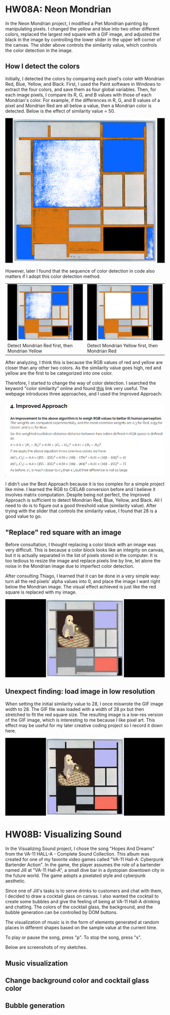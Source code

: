 # HW08A: Neon Mondrian

In the Neon Mondrian project, I modified a Piet Mondrian painting by manipulating pixels. I changed the yellow and blue into two other different colors, replaced the largest red square with a GIF image, and adjusted the black in the image by controlling the lower slider in the upper left corner of the canvas. The slider above controls the similarity value, which controls the color detection in the image. 

## How I detect the colors
Initially, I detected the colors by comparing each pixel's color with Mondrian Red, Blue, Yellow, and Black. First, I used the Paint software in Windows to extract the four colors, and save them as four global variables. Then, for each image pixels, I compare its R, G, and B values with those of each Mondrian's color. For example, if the differences in R, G, and B values of a pixel and Mondrian Red are all below a value, then a Mondrian color is detected. Below is the effect of similarity value = 50. 

![Initial plan](./similarity-50.png)

However, later I found that the sequence of color detection in code also matters if I adopt this color detection method. 

<table>
  <tr>
    <td><img src="./red-before-yellow.png"></td>
    <td><img src="./red-after-yellow.png"></td>
  </tr>
  <tr>
    <td>Detect Mondrian Red first, then Mondrian Yellow</td>
    <td>Detect Mondrian Yellow first, then Mondrian Red</td>
  </tr>
</table>

After analyzing, I think this is because the RGB values of red and yellow are closer than any other two colors. As the similarity value goes high, red and yellow are the first to be categorized into one color. 

Therefore, I started to change the way of color detection. I searched the keyword "color similarity" online and found [this](https://www.baeldung.com/cs/compute-similarity-of-colours) link very useful. The webpage introduces three approaches, and I used the Improved Approach: 

![](./improved-approach.png)

I didn't use the Best Approach because it is too complex for a simple project like mine. I learned the RGB to CIELAB conversion before and I believe it involves matrix computation. Despite being not perfect, the Improved Approach is sufficient to detect Mondrian Red, Blue, Yellow, and Black. All I need to do is to figure out a good threshold value (similarity value). After trying with the slider that controls the similarity value, I found that 28 is a good value to go. 

## "Replace" red square with an image
Before consultation, I thought replacing a color block with an image was very difficult. This is because a color block looks like an integrity on canvas, but it is actually separated in the list of pixels stored in the computer. It is too tedious to resize the image and replace pixels line by line, let alone the noise in the Mondrian image due to imperfect color detection. 

After consulting Thiago, I learned that it can be done in a very simple way: turn all the red pixels' alpha values into 0, and place the image I want right below the Mondrian image. The visual effect achieved is just like the red square is replaced with my image. 

![](./replace-with-ghost.png)

## Unexpect finding: load image in low resolution
When setting the initial similarity value to 28, I once miswrote the GIF image width to 28. The GIF file was loaded with a width of 28 px but then stretched to fit the red square size. The resulting image is a low-res version of the GIF image, which is interesting to me because I like pixel art. This effect may be useful for my later creative coding project so I record it down here. 

![](ghost-lowres.png)

# HW08B: Visualizing Sound

In the Visualizing Sound project, I chose the song "Hopes And Dreams" from the VA-11 HALL-A - Complete Sound Collection. This album was created for one of my favorite video games called "VA-11 Hall-A: Cyberpunk Bartender Action". In the game, the player assumes the role of a bartender named Jill at "VA-11 Hall-A", a small dive bar in a dystopian downtown city in the future world. The game adopts a pixelated style and cyberpunk aesthetic. 

Since one of Jill's tasks is to serve drinks to customers and chat with them, I decided to draw a cocktail glass on canvas. I also wanted the cocktail to create some bubbles and give the feeling of being at VA-11 Hall-A drinking and chatting. The colors of the cocktail glass, the background, and the bubble generation can be controlled by DOM buttons. 

The visualization of music is in the form of elements generated at random places in different shapes based on the sample value at the current time. 

To play or pause the song, press "p". To stop the song, press "s". 

Below are screenshots of my sketches. 

## Music visualization

## Change background color and cocktail glass color

## Bubble generation
